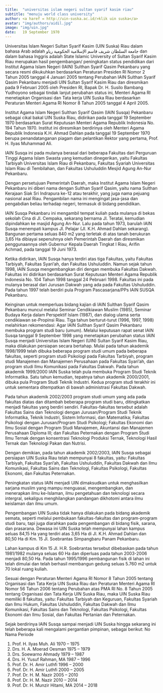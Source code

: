 ```yaml
---
title:  "universitas islam negeri sultan syarif kasim riau"
subtitle: "menuju world class university"
author: <a haref = http://uin-suska.ac.id/>klik uin suska</a>
avatar: "img/authors/aidil.jpg"
image: "img/uin.jpg"
date:   19 September 1970
---
```


Universitas Islam Negeri Sultan Syarif Kasim (UIN Suska) Riau dalam bahasa Arab adalah  جامعة السلطان شريف قاسم الإسلامية اﻟﺤﻜﻮمية رياو dan dalam bahasa Inggris adalah State Islamic University of Sultan Syarif Kasim Riau merupakan hasil pengembangan/ peningkatan status pendidikan dari Institut Agama Islam Negeri (IAIN) Sulthan Syarif Qasim Pekanbaru yang secara resmi dikukuhkan berdasarkan Peraturan Presiden RI Nomor 2 Tahun 2005 tanggal 4 Januari 2005 tentang Perubahan IAIN Sulthan Syarif Qasim Pekanbaru menjadi UIN Sultan Syarif Kasim Riau dan diresmikan pada 9 Februari 2005 oleh Presiden RI, Bapak Dr. H. Susilo Bambang Yudhoyono sebagai tindak lanjut perubahan status ini, Menteri Agama RI menetapkan Organisasi dan Tata kerja UIN Suska Riau berdasarkan Peraturan Menteri Agama RI Nomor 8 Tahun 2005 tanggal 4 April 2005.

Institut Agama Islam Negeri Sulthan Syarif Qasim (IAIN Susqa) Pekanbaru sebagai cikal bakal UIN Suska Riau, didirikan pada tanggal 19 September 1970 berdasarkan Surat Keputusan Menteri Agama Republik Indonesia No. 194 Tahun 1970. Institut ini diresmikan berdirinya oleh Menteri Agama Republik Indonesia K.H. Ahmad Dahlan pada tanggal 19 September 1970 berupa penandatanganan piagam dan pelantikan Rektor yang pertama, Prof. H. Ilyas Muhammad Ali.

IAIN Susqa ini pada mulanya berasal dari beberapa Fakultas dari Perguruan Tinggi Agama Islam Swasta yang kemudian dinegerikan, yaitu Fakultas Tarbiyah Universitas Islam Riau di Pekanbaru, Fakultas Syariah Universitas Islam Riau di Tembilahan, dan Fakultas Ushuluddin Mesjid Agung An-Nur Pekanbaru.

Dengan persetujuan Pemerintah Daerah, maka Institut Agama Islam Negeri Pekanbaru ini diberi nama dengan Sulthan Syarif Qasim, yaitu nama Sulthan Kerajaan Siak Sri Indrapura ke-12 atau terakhir, yang juga nama pejuang nasional asal Riau. Pengambilan nama ini mengingat jasa-jasa dan pengabdian beliau terhadap negeri, termasuk di bidang pendidikan.

IAIN Susqa Pekanbaru ini mengambil tempat kuliah pada mulanya di bekas sekolah Cina di Jl. Cempaka, sekarang bernama Jl. Teratai, kemudian dipindahkan ke masjid Agung An-Nur. Lalu pada tahun 1973, barulah IAIN Susqa menempati kampus Jl. Pelajar (Jl. K.H. Ahmad Dahlan sekarang). Bangunan pertama seluas 840 m2 yang terletak di atas tanah berukuran 3,65 Ha dibiayai sepenuhnya oleh Pemerintah Daerah dan diresmikan penggunaannya oleh Gubernur Kepala Daerah Tingkat I Riau, Arifin Achmad, pada tanggal 19 Juni 1973.

Ketika didirikan, IAIN Susqa hanya terdiri atas tiga Fakultas, yaitu Fakultas Tarbiyah, Fakultas Syari’ah, dan Fakultas Ushuluddin. Namun sejak tahun 1998, IAIN Susqa mengembangkan diri dengan membuka Fakultas Dakwah. Fakultas ini didirikan berdasarkan Surat Keputusan Menteri Agama Republik Indonesia No. 104 Tahun 1998 tanggal 24 Pebruari 1998. Fakultas ini pada mulanya berasal dari Jurusan Dakwah yang ada pada Fakultas Ushuluddin. Pada tahun 1997 telah berdiri pula Program Pascasarjana/PPs IAIN SUSQA Pekanbaru.

Keinginan untuk memperluas bidang kajian di IAIN Sulthan Syarif Qasim Pekanbaru muncul melalui Seminar Cendikiawan Muslim (1985), Seminar Budaya Kerja dalam Perspektif Islam (1987), dan dialog ulama serta cendikiawan se-Propinsi Riau. Tiga tahun berturut-turut (1996, 1997, 1998) melahirkan rekomendasi: Agar IAIN Sulthan Syarif Qasim Pekanbaru membuka program studi baru (umum). Melalui keputusan rapat senat IAIN Susqa tanggal 9 September 1998 yang menetapkan perubahan status IAIN Susqa menjadi Universitas Islam Negeri (UIN) Sultan Syarif Kasim Riau, maka dilakukan persiapan secara bertahap. Mulai pada tahun akademik 1998/1999 telah dibuka beberapa program studi umum pada beberapa fakultas, seperti program studi Psikologi pada Fakultas Tarbiyah, program studi Manajemen dan Manajemen Perusahaan pada Fakultas Syari’ah, dan program studi Ilmu Komunikasi pada Fakultas Dakwah. Pada tahun akademik 1999/2000 IAIN Suska telah pula membuka Program Studi Teknik Informatika. Satu tahun kemudian, tepatnya tahun akademik 2000/2001, dibuka pula Program Studi Teknik Industri. Kedua program studi terakhir ini untuk sementara ditempatkan di bawah administrasi Fakultas Dakwah.

Pada tahun akademik 2002/2003 program studi umum yang ada pada fakultas diatas dan ditambah beberapa program studi baru, ditingkatkan menjadi fakultas yang berdiri sendiri. Fakultas-fakultas tersebut adalah Fakultas Sains dan Teknologi dengan Jurusan/Program Studi Teknik Informatika, Teknik Industri, Sistem Informasi, dan Matematika; Fakultas Psikologi dengan Jurusan/Program Studi Psikologi; Fakultas Ekonomi dan Ilmu Sosial dengan Program Studi Manajemen, Akuntansi dan Manajemen Perusahaan Diploma III; dan Fakultas Peternakan dengan Program Studi Ilmu Ternak dengan konsentrasi Teknologi Produksi Ternak, Teknologi Hasil Ternak dan Teknologi Pakan dan Nutrisi.

Dengan demikian, pada tahun akademik 2002/2003, IAIN Susqa sebagai persiapan UIN Suska Riau telah mempunyai 8 fakultas, yaitu: Fakultas Tarbiyah, Fakultas Syari’ah, Fakultas Ushuluddin, Fakultas Dakwah dan Ilmu Komunikasi, Fakultas Sains dan Teknologi, Fakultas Psikologi, Fakultas Ekonomi, dan Fakultas Peternakan.

Peningkatan status IAIN menjadi UIN dimaksudkan untuk menghasilkan sarjana muslim yang mampu menguasai, mengembangkan, dan menerapkan ilmu ke-Islaman, ilmu pengetahuan dan teknologi secara intergral, sekaligus menghilangkan pandangan dikhotomi antara ilmu keislaman dan ilmu umum.

Pengembangan UIN Suska tidak hanya dilakukan pada bidang akademik semata, seperti melalui pembukaan fakultas-fakultas dan program-program studi baru, tapi juga diarahkan pada pengembangan di bidang fisik, sarana, dan prasarana. Dewasa ini UIN Suska telah mempunyai lahan kampus seluas 84,15 Ha yang terdiri atas 3,65 Ha di Jl. K.H. Ahmad Dahlan dan 80,50 Ha di Km. 15 Jl. Soebrantas Simpangbaru Panam Pekanbaru.

Lahan kampus di Km 15 Jl. H.R. Soebrantas tersebut dibebaskan pada tahun 1981/1982 mulanya seluas 60 Ha dan diperluas pada tahun 2003-2006 menjadi 80,50 Ha. Pada tahun 1995/1996 pembangunan fisik di lahan ini telah dimulai dan telah berhasil membangun gedung seluas 5.760 m2 untuk 70 lokal ruang kuliah.

Sesuai dengan Peraturan Menteri Agama RI Nomor 8 Tahun 2005 tentang Organisasi dan Tata Kerja UIN Suska Riau dan Peraturan Menteri Agama RI Nomor 56 Tahun 2006 tentang Perubahan atas PMA RI No. 8 Tahun 2005 tentang Organisasi dan Tata Kerja UIN Suska Riau, maka UIN Suska Riau memiliki 8 fakultas, yaitu: Fakultas Tarbiyah dan Keguruan, Fakultas Syariah dan Ilmu Hukum, Fakultas Ushuluddin, Fakultas Dakwah dan Ilmu Komunikasi, Fakultas Sains dan Teknologi, Fakultas Psikologi, Fakultas Ekonomi dan Ilmu Sosial, dan Fakultas Pertanian dan Peternakan.

Sejak berdirinya IAIN Susqa sampai menjadi UIN Suska hingga sekarang ini telah beberapa kali mengalami pergantian pimpinan, sebagai berikut:
No 	Nama 	Periode
1. 	Prof. H. Ilyas Muh. Ali 	1970 – 1975
2. 	Drs. H. A. Moerad Oesman 	1975 – 1979
3. 	Drs. Soewarno Ahmady 	1979 – 1987
4. 	Drs. H. Yusuf Rahman, MA 	1987 – 1996
5. 	Prof. Dr. H. Amir Luthfi 	1996 – 2000
6. 	Prof. Dr. H. Amir Luthfi 	2000 – 2005
7. 	Prof. Dr. H. M. Nazir 	2005 – 2010
8. 	Prof. Dr. H. M. Nazir 	2010 – 2014
9. 	Prof. Dr. H. Munzir Hitami, MA 	2014 – 2018
